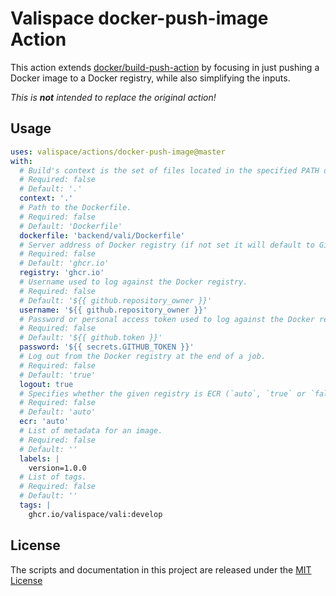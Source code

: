 # Valispace docker-push-image Action

This action extends [docker/build-push-action](https://github.com/docker/build-push-action) by focusing in just pushing a Docker image to a Docker registry, while also simplifying the inputs.

_This is **not** intended to replace the original action!_

## Usage

<!-- start usage -->
```yaml
uses: valispace/actions/docker-push-image@master
with:
  # Build's context is the set of files located in the specified PATH or URL.
  # Required: false
  # Default: '.'
  context: '.'
  # Path to the Dockerfile.
  # Required: false
  # Default: 'Dockerfile'
  dockerfile: 'backend/vali/Dockerfile'
  # Server address of Docker registry (if not set it will default to GitHub Container Registry).
  # Required: false
  # Default: 'ghcr.io'
  registry: 'ghcr.io'
  # Username used to log against the Docker registry.
  # Required: false
  # Default: '${{ github.repository_owner }}'
  username: '${{ github.repository_owner }}'
  # Password or personal access token used to log against the Docker registry.
  # Required: false
  # Default: '${{ github.token }}'
  password: '${{ secrets.GITHUB_TOKEN }}'
  # Log out from the Docker registry at the end of a job.
  # Required: false
  # Default: 'true'
  logout: true
  # Specifies whether the given registry is ECR (`auto`, `true` or `false`).
  # Required: false
  # Default: 'auto'
  ecr: 'auto'
  # List of metadata for an image.
  # Required: false
  # Default: ''
  labels: |
    version=1.0.0
  # List of tags.
  # Required: false
  # Default: ''
  tags: |
    ghcr.io/valispace/vali:develop
```
<!-- end usage -->

## License

The scripts and documentation in this project are released under the [MIT License](LICENSE)
